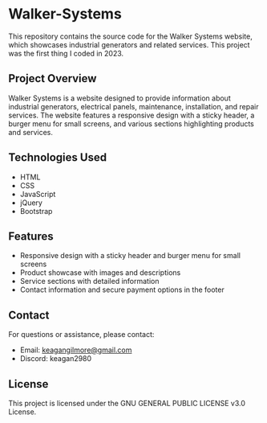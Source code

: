 # Walker-Systems

This repository contains the source code for the Walker Systems website, which showcases industrial generators and related services. This project was the first thing I coded in 2023.

## Project Overview

Walker Systems is a website designed to provide information about industrial generators, electrical panels, maintenance, installation, and repair services. The website features a responsive design with a sticky header, a burger menu for small screens, and various sections highlighting products and services.

## Technologies Used

- HTML
- CSS
- JavaScript
- jQuery
- Bootstrap

## Features

- Responsive design with a sticky header and burger menu for small screens
- Product showcase with images and descriptions
- Service sections with detailed information
- Contact information and secure payment options in the footer

## Contact

For questions or assistance, please contact:

- Email: keagangilmore@gmail.com
- Discord: keagan2980

## License

This project is licensed under the GNU GENERAL PUBLIC LICENSE v3.0 License.